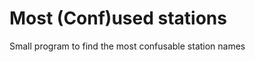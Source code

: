 Most (Conf)used stations
========================

Small program to find the most confusable station names
